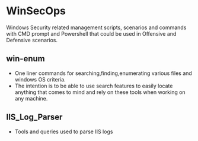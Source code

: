 # WinSecOps
Windows Security related management scripts, scenarios and commands with CMD prompt and Powershell that could be used in Offensive and Defensive scenarios.

## win-enum
* One liner commands for searching,finding,enumerating various files and windows OS criteria. 
* The intention is to be able to use search features to easily locate anything that comes to mind and rely on these tools when working on any machine. 
  
## IIS_Log_Parser
* Tools and queries used to parse IIS logs
